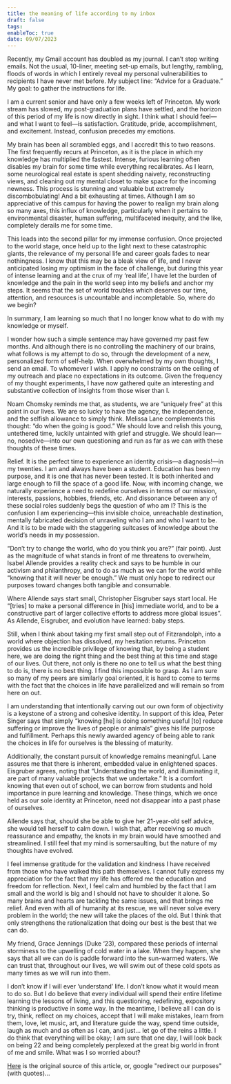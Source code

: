 ```yaml
---
title: the meaning of life according to my inbox
draft: false
tags: 
enableToc: true
date: 09/07/2023
---
```

Recently, my Gmail account has doubled as my journal. I can’t stop writing emails. Not the usual, 10-liner, meeting set-up emails, but lengthy, rambling, floods of words in which I entirely reveal my personal vulnerabilities to recipients I have never met before. My subject line: “Advice for a Graduate.” My goal: to gather the instructions for life. 


  
I am a current senior and have only a few weeks left of Princeton. My work stream has slowed, my post-graduation plans have settled, and the horizon of this period of my life is now directly in sight. I think what I should feel—and what I want to feel—is satisfaction. Gratitude, pride, accomplishment, and excitement. Instead, confusion precedes my emotions. 

  

My brain has been all scrambled eggs, and I accredit this to two reasons. The first frequently recurs at Princeton, as it is the place in which my knowledge has multiplied the fastest. Intense, furious learning often disables my brain for some time while everything recalibrates. As I learn, some neurological real estate is spent shedding naivety, reconstructing views, and cleaning out my mental closet to make space for the incoming newness. This process is stunning and valuable but extremely discombobulating! And a bit exhausting at times. Although I am so appreciative of this campus for having the power to realign my brain along so many axes, this influx of knowledge, particularly when it pertains to environmental disaster, human suffering, multifaceted inequity, and the like, completely derails me for some time. 

  

This leads into the second pillar for my immense confusion. Once projected to the world stage, once held up to the light next to these catastrophic giants, the relevance of my personal life and career goals fades to near nothingness. I know that this may be a bleak view of life, and I never anticipated losing my optimism in the face of challenge, but during this year of intense learning and at the crux of my ‘real life’, I have let the burden of knowledge and the pain in the world seep into my beliefs and anchor my steps. It seems that the set of world troubles which deserves our time, attention, and resources is uncountable and incompletable. So, where do we begin?

  

In summary, I am learning so much that I no longer know what to do with my knowledge or myself. 

  

I wonder how such a simple sentence may have governed my past few months. And although there is no controlling the machinery of our brains, what follows is my attempt to do so, through the development of a new, personalized form of self-help. When overwhelmed by my own thoughts, I send an email. To whomever I wish. I apply no constraints on the ceiling of my outreach and place no expectations in its outcome. Given the frequency of my thought experiments, I have now gathered quite an interesting and substantive collection of insights from those wiser than I. 

  

Noam Chomsky reminds me that, as students, we are “uniquely free” at this point in our lives. We are so lucky to have the agency, the independence, and the selfish allowance to simply think. Melissa Lane complements this thought: “do when the going is good.” We should love and relish this young, untethered time, luckily untainted with grief and struggle. We should lean—no, nosedive—into our own questioning and run as far as we can with these thoughts of these times. 

  

Relief. It is the perfect time to experience an identity crisis—a diagnosis!—in my twenties. I am and always have been a student. Education has been my purpose, and it is one that has never been tested. It is both inherited and large enough to fill the space of a good life. Now, with incoming change, we naturally experience a need to redefine ourselves in terms of our mission, interests, passions, hobbies, friends, etc. And dissonance between any of these social roles suddenly begs the question of who am I? This is the confusion I am experiencing—this invisible choice, unreachable destination, mentally fabricated decision of unraveling who I am and who I want to be. And it is to be made with the staggering suitcases of knowledge about the world’s needs in my possession. 

  

“Don’t try to change the world, who do you think you are?” (fair point). Just as the magnitude of what stands in front of me threatens to overwhelm, Isabel Allende provides a reality check and says to be humble in our activism and philanthropy, and to do as much as we can for the world while “knowing that it will never be enough.” We must only hope to redirect our purposes toward changes both tangible and consumable.   

  

Where Allende says start small, Christopher Eisgruber says start local. He “[tries] to make a personal difference in [his] immediate world, and to be a constructive part of larger collective efforts to address more global issues”. As Allende, Eisgruber, and evolution have learned: baby steps. 

  

Still, when I think about taking my first small step out of Fitzrandolph, into a world where objection has dissolved, my hesitation returns. Princeton provides us the incredible privilege of knowing that, by being a student here, we are doing the right thing and the best thing at this time and stage of our lives. Out there, not only is there no one to tell us what the best thing to do is, there is no best thing. I find this impossible to grasp. As I am sure so many of my peers are similarly goal oriented, it is hard to come to terms with the fact that the choices in life have parallelized and will remain so from here on out.

  

I am understanding that intentionally carving out our own form of objectivity is a keystone of a strong and cohesive identity. In support of this idea, Peter Singer says that simply “knowing [he] is doing something useful [to] reduce suffering or improve the lives of people or animals” gives his life purpose and fulfillment. Perhaps this newly awarded agency of being able to rank the choices in life for ourselves is the blessing of maturity. 

  

Additionally, the constant pursuit of knowledge remains meaningful. Lane assures me that there is inherent, embedded value in enlightened spaces. Eisgruber agrees, noting that “Understanding the world, and illuminating it, are part of many valuable projects that we undertake.” It is a comfort knowing that even out of school, we can borrow from students and hold importance in pure learning and knowledge. These things, which we once held as our sole identity at Princeton, need not disappear into a past phase of ourselves. 

  

Allende says that, should she be able to give her 21-year-old self advice, she would tell herself to calm down. I wish that, after receiving so much reassurance and empathy, the knots in my brain would have smoothed and streamlined. I still feel that my mind is somersaulting, but the nature of my thoughts have evolved.

  

I feel immense gratitude for the validation and kindness I have received from those who have walked this path themselves. I cannot fully express my appreciation for the fact that my life has offered me the education and freedom for reflection. Next, I feel calm and humbled by the fact that I am small and the world is big and I should not have to shoulder it alone. So many brains and hearts are tackling the same issues, and that brings me relief. And even with all of humanity at its rescue, we will never solve every problem in the world; the new will take the places of the old. But I think that only strengthens the rationalization that doing our best is the best that we can do. 

  

My friend, Grace Jennings (Duke ‘23), compared these periods of internal storminess to the upwelling of cold water in a lake. When they happen, she says that all we can do is paddle forward into the sun-warmed waters. We can trust that, throughout our lives, we will swim out of these cold spots as many times as we will run into them.

  

I don’t know if I will ever ‘understand’ life. I don’t know what it would mean to do so. But I do believe that every individual will spend their entire lifetime learning the lessons of living, and this questioning, redefining, expository thinking is productive in some way. In the meantime, I believe all I can do is try, think, reflect on my choices, accept that I will make mistakes, learn from them, love, let music, art, and literature guide the way, spend time outside, laugh as much and as often as I can, and just… let go of the reins a little. I do think that everything will be okay; I am sure that one day, I will look back on being 22 and being completely perplexed at the great big world in front of me and smile. What was I so worried about?


[Here](https://nassauweekly.com/the-meaning-of-life-according-to-my-inbox/#google_vignette) is the original source of this article, or, google "redirect our purposes" (with quotes)...

